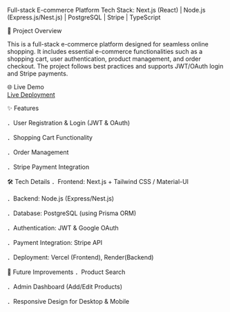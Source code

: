 Full-stack E-commerce Platform
Tech Stack: Next.js (React) | Node.js (Express.js/Nest.js) | PostgreSQL | Stripe | TypeScript

📌 Project Overview

This is a full-stack e-commerce platform designed for seamless online shopping. It includes essential e-commerce functionalities such as a shopping cart, user authentication, product management, and order checkout. 
The project follows best practices and supports JWT/OAuth login and Stripe payments.

🌐 Live Demo  
[Live Deployment](https://amazon-clone-brown-chi.vercel.app/)

✨ Features

．User Registration & Login (JWT & OAuth)

．Shopping Cart Functionality

．Order Management

．Stripe Payment Integration



🛠 Tech Details
．Frontend: Next.js + Tailwind CSS / Material-UI

．Backend: Node.js (Express/Nest.js)

．Database: PostgreSQL (using Prisma ORM)

．Authentication: JWT & Google OAuth

．Payment Integration: Stripe API

．Deployment: Vercel (Frontend), Render(Backend)



🚀 Future Improvements
．Product Search 

．Admin Dashboard (Add/Edit Products)

．Responsive Design for Desktop & Mobile


